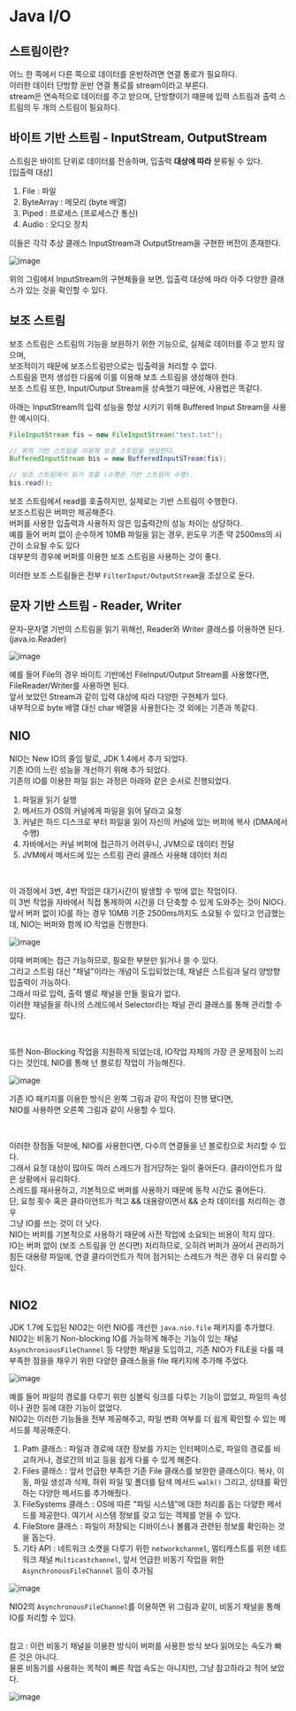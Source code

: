 # Java I/O
## 스트림이란?
어느 한 쪽에서 다른 쪽으로 데이터를 운반하려면 연결 통로가 필요하다. <br>
이러한 데이터 단방향 운반 연결 통로를 stream이라고 부른다. <Br>
stream은 연속적으로 데이터를 주고 받으며, 단방향이기 때문에 입력 스트림과 출력 스트림의 두 개의 스트림이 필요하다. <br>


## 바이트 기반 스트림 - InputStream, OutputStream
스트림은 바이트 단위로 데이터를 전송하며, 입출력 **대상에 따라** 분류될 수 있다. <br> 
[입출력 대상] 
1. File : 파일 
2. ByteArray : 메모리 (byte 배열) 
3. Piped : 프로세스 (프로세스간 통신) 
4. Audio : 오디오 장치 

이들은 각각 추상 클래스 InputStream과 OutputStream을 구현한 버전이 존재한다. <Br>

![image](https://github.com/binary-ho/TIL-public/assets/71186266/c915296d-6011-4890-a81b-475545874c03)

위의 그림에서 InputStream의 구현체들을 보면, 입출력 대상에 따라 아주 다양한 클래스가 있는 것을 확인할 수 있다. <br>



## 보조 스트림
보조 스트림은 스트림의 기능을 보완하기 위한 기능으로, 실제로 데이터를 주고 받지 않으며, <Br>
보조적이기 때문에 보조스트림만으로는 입출력을 처리할 수 없다. <Br>
스트림을 먼저 생성한 다음에 이를 이용해 보조 스트림을 생성해야 한다. <Br>
보조 스트림 또한, Input/Output Stream을 상속했기 때문에, 사용법은 똑같다. <br>

아래는 InputStream의 입력 성능을 향상 시키기 위해 Buffered Input Stream을 사용한 예시이다. <br>

```java
FileInputStream fis = new FileInputStream("test.txt");

// 위의 기반 스트림을 이용해 보조 스트림을 생성한다.
BufferedInputStream bis = new BufferedInputSTream(fis);

// 보조 스트림에서 읽기 호출 (수행은 기반 스트림이 수행).
bis.read();
```

보조 스트림에서 read를 호출하지만, 실제로는 기반 스트림이 수행한다. <br>
보조스트림은 버퍼만 제공해준다. <Br>
버퍼를 사용한 입출력과 사용하지 않은 입출력간의 성능 차이는 상당하다. <br> 
예를 들어 버퍼 없이 순수하게 10MB 파일을 읽는 경우, 윈도우 기준 약 2500ms의 시간이 소요될 수도 있다 <br>
대부분의 경우에 버퍼를 이용한 보조 스트림을 사용하는 것이 좋다. <Br>

이러한 보조 스트림들은 전부 `FilterInput/OutputStream`을 조상으로 둔다.

## 문자 기반 스트림 - Reader, Writer
문자-문자열 기반의 스트림을 읽기 위해선, Reader와 Writer 클래스를 이용하면 된다. (java.io.Reader) <br>


![image](https://github.com/binary-ho/TIL-public/assets/71186266/52143e58-60b7-489a-a869-b1bc1173f2b8)

예를 들어 File의 경우 바이트 기반에선 FileInput/Output Stream를 사용했다면, FileReader/Writer를 사용하면 된다. <br>
앞서 보았던 Stream과 같이 입력 대상에 따라 다양한 구현체가 있다. <br> 
내부적으로 byte 배열 대신 char 배열을 사용한다는 것 외에는 기존과 똑같다. <br>

## NIO 
NIO는 New IO의 줄임 말로, JDK 1.4에서 추가 되었다. <br>
기존 IO의 느린 성능을 개선하기 위해 추가 되었다. <br>
기존의 IO를 이용한 파일 읽는 과정은 아래와 같은 순서로 진행되었다.
1. 파일을 읽기 실행
2. 메서드가 OS의 커널에게 파일을 읽어 달라고 요청
3. 커널은 하드 디스크로 부터 파일을 읽어 자신의 커널에 있는 버퍼에 복사 (DMA에서 수행)
4. 자바에서는 커널 버퍼에 접근하기 어려우니, JVM으로 데이터 전달
5. JVM에서 메서드에 있는 스트림 관리 클래스 사용해 데이터 처리

<br> 

이 과정에서 3번, 4번 작업은 대기시간이 발생할 수 밖에 없는 작업이다. <br>
이 3번 작업을 자바에서 직접 통제하여 시간을 더 단축할 수 있게 도와주는 것이 NIO다. <br>
앞서 버퍼 없이 IO를 하는 경우 10MB 기준 2500ms까지도 소요될 수 있다고 언급했는데, NIO는 버퍼와 함께 IO 작업을 진행한다. <br>

![image](https://github.com/binary-ho/TIL-public/assets/71186266/b7cb8116-cbc5-43d5-b3a2-6ed90d7fd481)

이때 버퍼에는 접근 가능하므로, 필요한 부분만 읽거나 쓸 수 있다. <br>
그리고 스트림 대신 "채널"이라는 개념이 도입되었는데, 채널은 스트림과 달리 양방향 입출력이 가능하다. <br>
그래서 따로 입력, 출력 별로 채널을 만들 필요가 없다. <Br>
이러한 채널들을 하나의 스레드에서 Selector라는 채널 관리 클래스를 통해 관리할 수 있다. <br>

<br>

또한 Non-Blocking 작업을 지원하게 되었는데, IO작업 자체의 가장 큰 문제점이 느리다는 것인데, NIO를 통해 넌 블로킹 작업이 가능해진다. <br> 

![image](https://github.com/binary-ho/TIL-public/assets/71186266/88e89a38-725e-426b-a9dd-b5b2d781bb95)

기존 IO 패키지를 이용한 방식은 왼쪽 그림과 같이 작업이 진행 됐다면, <br>
NIO를 사용하면 오른쪽 그림과 같이 사용할 수 있다.

<br>

이러한 장점들 덕분에, NIO를 사용한다면, 다수의 연결들을 넌 블로킹으로 처리할 수 있다. <br>
그래서 요청 대상이 많아도 여러 스레드가 점거당하는 일이 줄어든다. 클라이언트가 많은 상황에서 유리하다. <Br>
스레드를 재사용하고, 기본적으로 버퍼를 사용하기 때문에 동작 시간도 줄어든다. <br>
단, 요청 횟수 혹은 클라이언트가 적고 && 대용량이면서 && 순차 데이터를 처리하는 경우 <br>
그냥 IO를 쓰는 것이 더 낫다. <br>
NIO는 버퍼를 기본적으로 사용하기 때문에 사전 작업에 소요되는 비용이 적지 않다. <br>
IO는 버퍼 없이 (보조 스트림을 안 쓴다면) 처리하므로, 오히려 버퍼가 끊어서 관리하기 힘든 대용량 파일에, 연결 클라이언트가 적어 점거되는 스레드가 적은 경우 더 유리할 수 있다. <br> <br>

## NIO2
JDK 1.7에 도입된 NIO2는 이런 NIO를 개선한 `java.nio.file` 패키지를 추가했다. <br>
NIO2는 비동기 Non-blocking IO를 가능하게 해주는 기능이 있는 채널 `AsynchroniousFileChannel` 등 다양한 채널을 도입하고,
기존 NIO가 FILE을 다룰 때 부족한 점을을 채우기 위한 다양한 클래스들을 file 패키지에 추가해 주었다. 

![image](https://github.com/binary-ho/TIL-public/assets/71186266/99bf40ff-06f1-45dd-989a-f703573b5f05)


예를 들어 파일의 경로를 다루기 위한 심볼릭 링크를 다루는 기능이 없었고, 파일의 속성이나 권한 등에 대한 기능이 없었다. <br> 
NIO2는 이러한 기능들을 전부 제공해주고, 파일 변화 여부를 더 쉽게 확인할 수 있는 메서드를 제공해준다. <br>

1. Path 클래스 : 파일과 경로에 대한 정보를 가지는 인터페이스로, 파일의 경로를 비교하거나, 경로간의 비교 등을 쉽게 다룰 수 있게 해준다.
2. Files 클래스 : 앞서 언급한 부족한 기존 File 클래스를 보완한 클래스이다. 복사, 이동, 파일 생성과 삭제, 하위 파일 및 폴더를 탐색 메서드 `walk()` 그리고, 상태를 확인하는 다양한 메서드를 추가해줬다.
3. FileSystems 클래스 : OS에 따른 "파일 시스템"에 대한 처리를 돕는 다양한 메서드를 제공한다. 여기서 시스템 정보를 갖고 있는 객체를 얻을 수 있다.
4. FileStore 클래스 : 파일이 저장되는 디바이스나 볼륨과 관련된 정보를 확인하는 것을 돕는다.
5. 기타 API : 네트워크 소캣을 다루기 위한 `networkchannel`, 멀티캐스트를 위한 네트워크 채널 `Multicastchannel`, 앞서 언급한 비동기 작업을 위한 `AsynchronousFileChannel` 등이 추가됨


![image](https://github.com/binary-ho/TIL-public/assets/71186266/558c0741-cbbc-4f28-8db1-360d7564bf31)


NIO2의 `AsynchronousFileChannel`를 이용하면 위 그림과 같이, 비동기 채널을 통해 IO를 처리할 수 있다. <br> <br>

참고 : 이런 비동기 채널을 이용한 방식이 버퍼를 사용한 방식 보다 읽어오는 속도가 빠른 것은 아니다. <br>
물론 비동기를 사용하는 목적이 빠른 작업 속도는 아니지만, 그냥 참고하라고 적어 보았다. <br>

![image](https://github.com/binary-ho/TIL-public/assets/71186266/363a366e-b0a4-46ec-9531-a0437661bfe0)


